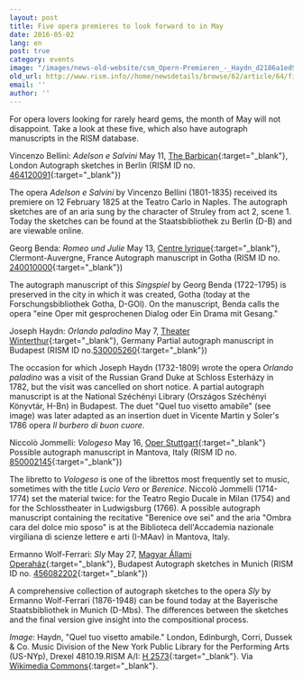 ```yaml
---
layout: post
title: Five opera premieres to look forward to in May
date: 2016-05-02
lang: en
post: true
category: events
image: "/images/news-old-website/csm_Opern-Premieren_-_Haydn_d2186a1ed9.jpg"
old_url: http://www.rism.info//home/newsdetails/browse/62/article/64/five-opera-premieres-to-look-forward-to-in-may.html
email: ''
author: ''
---
```



For opera lovers looking for rarely heard gems, the month of May will not disappoint. Take a look at these five, which also have autograph manuscripts in the RISM database.

Vincenzo Bellini: _Adelson e Salvini_
May 11, [The Barbican](http://www.barbican.org.uk/music/event-detail.asp?ID=17510){:target="_blank"}, London
Autograph sketches in Berlin (RISM ID no. [464120091](https://opac.rism.info/search?id=464120091){:target="_blank"})

The opera _Adelson e Salvini_ by Vincenzo Bellini (1801-1835) received its premiere on 12 February 1825 at the Teatro Carlo in Naples. The autograph sketches are of an aria sung by the character of Struley from act 2, scene 1. Today the sketches can be found at the Staatsbibliothek zu Berlin (D-B) and are viewable online.


Georg Benda: _Romeo und Julie_
May 13, [Centre lyrique](http://www.centre-lyrique.com/site/content/saison-lyrique-2015-2016-5){:target="_blank"}, Clermont-Auvergne, France
Autograph manuscript in Gotha (RISM ID no. [240010000](https://opac.rism.info/search?id=240010000){:target="_blank"})

The autograph manuscript of this _Singspiel_ by Georg Benda (1722-1795) is preserved in the city in which it was created, Gotha (today at the Forschungsbibliothek Gotha, D-GOl). On the manuscript, Benda calls the opera "eine Oper mit gesprochenen Dialog oder Ein Drama mit Gesang."


Joseph Haydn: _Orlando paladino_
May 7, [Theater Winterthur](http://theater.winterthur.ch/spielplan/detail/tstueck/orlando-paladino.html){:target="_blank"}, Germany
Partial autograph manuscript in Budapest (RISM ID no.[530005260](https://opac.rism.info/search?id=530005260){:target="_blank"})

The occasion for which Joseph Haydn (1732-1809) wrote the opera _Orlando paladino_ was a visit of the Russian Grand Duke at Schloss Esterházy in 1782, but the visit was cancelled on short notice. A partial autograph manuscript is at the National Széchényi Library (Országos Széchényi Könyvtár, H-Bn) in Budapest. The duet "Quel tuo visetto amabile" (see image) was later adapted as an insertion duet in Vicente Martin y Soler's 1786 opera _Il burbero di buon cuore_.


Niccolò Jommelli: _Vologeso_
May 16, [Oper Stuttgart](http://www.oper-stuttgart.de/spielplan/2015-2016/berenike/){:target="_blank"}
Possible autograph manuscript in Mantova, Italy (RISM ID no. [850002145](https://opac.rism.info/search?id=850002145){:target="_blank"})

The libretto to _Vologeso_ is one of the librettos most frequently set to music, sometimes with the title _Lucio Vero_ or _Berenice_. Niccolò Jommelli (1714-1774) set the material twice: for the Teatro Regio Ducale in Milan (1754) and for the Schlosstheater in Ludwigsburg (1766). A possible autograph manuscript containing the recitative "Berenice ove sei" and the aria "Ombra cara del dolce mio sposo" is at the Biblioteca dell'Accademia nazionale virgiliana di scienze lettere e arti (I-MAav) in Mantova, Italy.


Ermanno Wolf-Ferrari: _Sly_
May 27, [Magyar Állami Operaház](http://opera.hu/musor/megtekint/sly-2015/){:target="_blank"}, Budapest
Autograph sketches in Munich (RISM ID no. [456082202](https://opac.rism.info/search?id=456082202){:target="_blank"})

A comprehensive collection of autograph sketches to the opera _Sly_ by Ermanno Wolf-Ferrari (1876-1948) can be found today at the Bayerische Staatsbibliothek in Munich (D-Mbs). The differences between the sketches and the final version give insight into the compositional process.

_Image_: Haydn, "Quel tuo visetto amabile." London, Edinburgh, Corri, Dussek & Co. Music Division of the New York Public Library for the Performing Arts (US-NYp), Drexel 4810.19.RISM A/I: [H 2573](https://opac.rism.info/search?id=00000990026737){:target="_blank"}. Via [Wikimedia Commons](https://en.wikipedia.org/wiki/File:%22Quel_cor_umano_e_tenero%22_-_insertion_aria_composed_by_Joseph_Haydn.jpg){:target="_blank"}.



<script type="text/javascript">var switchTo5x=true;</script><script type="text/javascript" src="http://w.sharethis.com/button/buttons.js"></script><script type="text/javascript">stLight.options({publisher: "9b601438-1ce1-49d8-bfd7-9cff5df54c17", doNotHash: false, doNotCopy: false, hashAddressBar: false});</script>